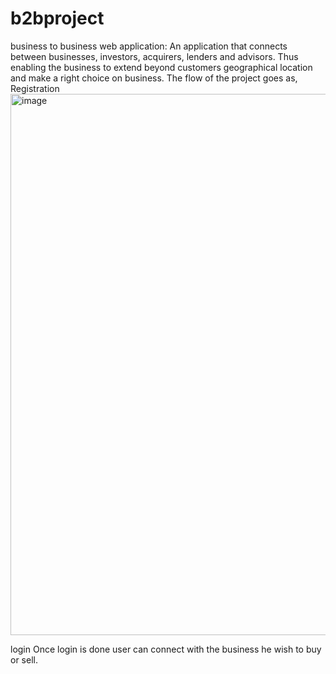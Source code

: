 # b2bproject
business to business web application: An application that connects between businesses, investors, acquirers, lenders and advisors. Thus enabling the business to extend beyond customers geographical location and make a right choice on business.
The flow of the project goes as,
Registration 
<img width="866" alt="image" src="https://github.com/pushpa024/b2bproject/assets/37323841/3b78f190-b32d-4d07-a18b-2353988ca707">

login
Once login is done user can connect with the business he wish to buy or sell.
